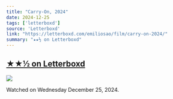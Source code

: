 ```yaml
---
title: "Carry-On, 2024"
date: 2024-12-25
tags: ['letterboxd']
source: 'Letterboxd'
link: "https://letterboxd.com/emiliosao/film/carry-on-2024/"
summary: "★★½ on Letterboxd"
---
```


## [★★½ on Letterboxd](https://letterboxd.com/emiliosao/film/carry-on-2024/)

<p><img src="https://a.ltrbxd.com/resized/film-poster/9/0/5/8/7/6/905876-carry-on-2024-0-600-0-900-crop.jpg?v=bc2c1c0d8f" /></p>
<p>Watched on Wednesday December 25, 2024.</p>